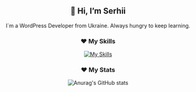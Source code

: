 <div align="center">
<h2>👋 Hi, I’m Serhii</h2>

I`m a WordPress Developer from Ukraine. Always hungry to keep learning.

<h3>❤️ My Skills</h3>

[![My Skills](https://skillicons.dev/icons?i=js,html,css,bash,d3,docker,figma,gatsby,github,gulp,graphql,linux,nodejs,nextjs,php,phpstorm,pnpm,pug,react,sass,svg,ts,vscode,vite,vercel,wordpress&theme=light)](https://skillicons.dev)

<h3>❤️ My Stats</h3>
  
![Anurag's GitHub stats](https://github-readme-stats.vercel.app/api?username=mykulyncom&show_icons=true&bg_color=00000000)

</div>
